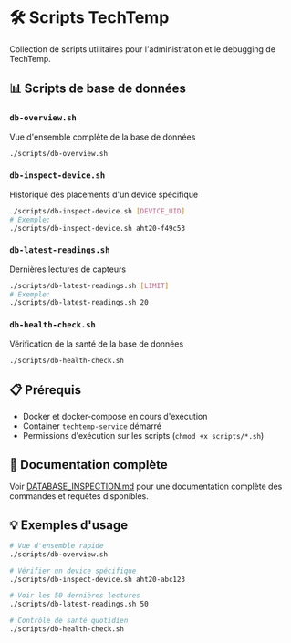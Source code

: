 # 🛠️ Scripts TechTemp

Collection de scripts utilitaires pour l'administration et le debugging de TechTemp.

## 📊 Scripts de base de données

### `db-overview.sh`
Vue d'ensemble complète de la base de données
```bash
./scripts/db-overview.sh
```

### `db-inspect-device.sh`
Historique des placements d'un device spécifique
```bash
./scripts/db-inspect-device.sh [DEVICE_UID]
# Exemple:
./scripts/db-inspect-device.sh aht20-f49c53
```

### `db-latest-readings.sh`
Dernières lectures de capteurs
```bash
./scripts/db-latest-readings.sh [LIMIT]
# Exemple:
./scripts/db-latest-readings.sh 20
```

### `db-health-check.sh`
Vérification de la santé de la base de données
```bash
./scripts/db-health-check.sh
```

## 📋 Prérequis

- Docker et docker-compose en cours d'exécution
- Container `techtemp-service` démarré
- Permissions d'exécution sur les scripts (`chmod +x scripts/*.sh`)

## 🔗 Documentation complète

Voir [DATABASE_INSPECTION.md](../docs/development/DATABASE_INSPECTION.md) pour une documentation complète des commandes et requêtes disponibles.

## 💡 Exemples d'usage

```bash
# Vue d'ensemble rapide
./scripts/db-overview.sh

# Vérifier un device spécifique
./scripts/db-inspect-device.sh aht20-abc123

# Voir les 50 dernières lectures
./scripts/db-latest-readings.sh 50

# Contrôle de santé quotidien
./scripts/db-health-check.sh
```
